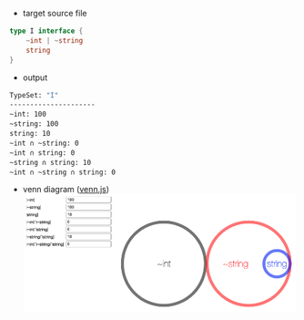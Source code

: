 - target source file
```go
type I interface {
	~int | ~string
	string
}
```

- output
```bash
TypeSet: "I"
---------------------
~int: 100
~string: 100
string: 10
~int ∩ ~string: 0
~int ∩ string: 0
~string ∩ string: 10
~int ∩ ~string ∩ string: 0
```

- venn diagram ([venn.js](https://github.com/benfred/venn.js/))
![Example 2](https://github.com/moromin/gotsvis/blob/main/images/vennjs_OR_AND_example.png)
